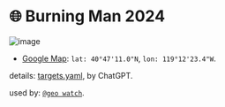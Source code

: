 # 🌐 Burning Man 2024

![image](https://kamangir-public.s3.ca-central-1.amazonaws.com/geo-watch-2024-09-04-burning-man-2024-a/geo-watch-2024-09-04-burning-man-2024-a-2X.gif?raw=true&random=582PcDlgy2KIC0MV)

- [Google Map](https://maps.app.goo.gl/e58UsDThr8ryqCRa8): `lat: 40°47'11.0"N`, `lon: 119°12'23.4"W`.

details: [targets.yaml](../targets.yaml), by ChatGPT.

used by: [`@geo watch`](../).